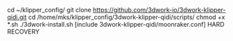 cd ~/klipper_config/
git clone https://github.com/3dwork-io/3dwork-klipper-qidi.git
cd /home/mks/klipper_config/3dwork-klipper-qidi/scripts/
chmod +x *.sh
./3dwork-install.sh 
[include 3dwork-klipper-qidi/moonraker.conf]
HARD RECOVERY
